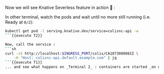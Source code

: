 Now we will see Knative Severless feature in action 🔎 :

In other terminal, watch the pods and wait until no more still running (i.e. Ready at `0/2`):
```bash
kubectl get pod -l serving.knative.dev/service=colisnc-api -w
```{{execute T2}}

Now, call the service : 
```sh
curl -sS http://localhost:$INGRESS_PORT/colis/CA107308006SI \
    -H "Host: colisnc-api.default.example.com" | jq
```{{execute T1}}
... and see what happens on _Terminal 2_ : containers are started _on demand_ seamlessly !
